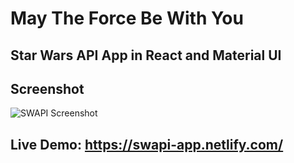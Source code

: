 # May The Force Be With You
## Star Wars API App in React and Material UI

## Screenshot
![SWAPI Screenshot](https://i.imgur.com/vgyvpk0.png)

## Live Demo: https://swapi-app.netlify.com/
